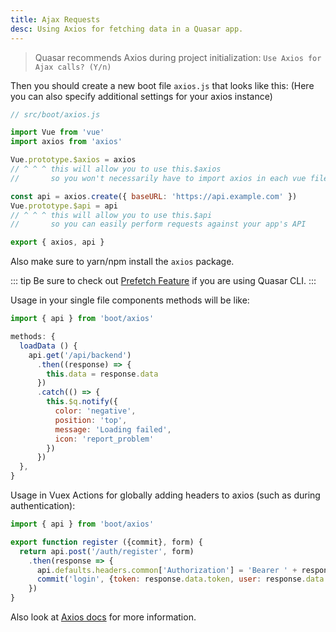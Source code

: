 ```yaml
---
title: Ajax Requests
desc: Using Axios for fetching data in a Quasar app.
---
```


> Quasar recommends Axios during project initialization: `Use Axios for Ajax calls? (Y/n)`

Then you should create a new boot file `axios.js` that looks like this:
(Here you can also specify additional settings for your axios instance)


```js
// src/boot/axios.js

import Vue from 'vue'
import axios from 'axios'

Vue.prototype.$axios = axios
// ^ ^ ^ this will allow you to use this.$axios
//       so you won't necessarily have to import axios in each vue file

const api = axios.create({ baseURL: 'https://api.example.com' })
Vue.prototype.$api = api
// ^ ^ ^ this will allow you to use this.$api
//       so you can easily perform requests against your app's API

export { axios, api }
```

Also make sure to yarn/npm install the `axios` package.

::: tip
Be sure to check out [Prefetch Feature](/quasar-cli/prefetch-feature) if you are using Quasar CLI.
:::

Usage in your single file components methods will be like:

```js
import { api } from 'boot/axios'

methods: {
  loadData () {
    api.get('/api/backend')
      .then((response) => {
        this.data = response.data
      })
      .catch(() => {
        this.$q.notify({
          color: 'negative',
          position: 'top',
          message: 'Loading failed',
          icon: 'report_problem'
        })
      })
  },
}
```

Usage in Vuex Actions for globally adding headers to axios (such as during authentication):

```js
import { api } from 'boot/axios'

export function register ({commit}, form) {
  return api.post('/auth/register', form)
    .then(response => {
      api.defaults.headers.common['Authorization'] = 'Bearer ' + response.data.token
      commit('login', {token: response.data.token, user: response.data.user})
    })
}
```

Also look at [Axios docs](https://github.com/axios/axios) for more information.
